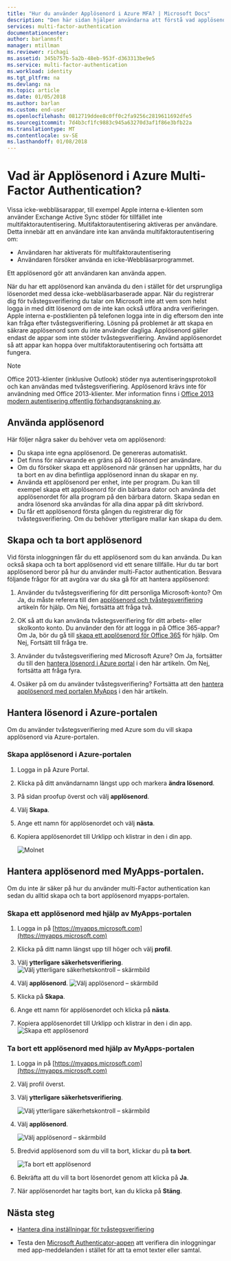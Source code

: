 ```yaml
---
title: "Hur du använder Applösenord i Azure MFA? | Microsoft Docs"
description: "Den här sidan hjälper användarna att förstå vad applösenord är och vad de används med hänsyn till Azure MFA."
services: multi-factor-authentication
documentationcenter: 
author: barlanmsft
manager: mtillman
ms.reviewer: richagi
ms.assetid: 345b757b-5a2b-48eb-953f-d363313be9e5
ms.service: multi-factor-authentication
ms.workload: identity
ms.tgt_pltfrm: na
ms.devlang: na
ms.topic: article
ms.date: 01/05/2018
ms.author: barlan
ms.custom: end-user
ms.openlocfilehash: 0812719ddee8c0ff0c2fa9256c2819611692dfe5
ms.sourcegitcommit: 7d4b3cf1fc9883c945a63270d3af1f86e3bfb22a
ms.translationtype: MT
ms.contentlocale: sv-SE
ms.lasthandoff: 01/08/2018
---
```

# <a name="what-are-app-passwords-in-azure-multi-factor-authentication"></a>Vad är Applösenord i Azure Multi-Factor Authentication?
Vissa icke-webbläsarappar, till exempel Apple interna e-klienten som använder Exchange Active Sync stöder för tillfället inte multifaktorautentisering. Multifaktorautentisering aktiveras per användare.  Detta innebär att en användare inte kan använda multifaktorautentisering om:

- Användaren har aktiverats för multifaktorautentisering
- Användaren försöker använda en icke-Webbläsarprogrammet.

Ett applösenord gör att användaren kan använda appen.

När du har ett applösenord kan använda du den i stället för det ursprungliga lösenordet med dessa icke-webbläsarbaserade appar. När du registrerar dig för tvåstegsverifiering du talar om Microsoft inte att vem som helst logga in med ditt lösenord om de inte kan också utföra andra verifieringen. Apple interna e-postklienten på telefonen logga inte in dig eftersom den inte kan fråga efter tvåstegsverifiering. Lösning på problemet är att skapa en säkrare applösenord som du inte använder dagliga. Applösenord gäller endast de appar som inte stöder tvåstegsverifiering. Använd applösenordet så att appar kan hoppa över multifaktorautentisering och fortsätta att fungera.


> [!NOTE]
> Office 2013-klienter (inklusive Outlook) stöder nya autentiseringsprotokoll och kan användas med tvåstegsverifiering. Applösenord krävs inte för användning med Office 2013-klienter.  Mer information finns i [Office 2013 modern autentisering offentlig förhandsgranskning av](https://blogs.office.com/2015/03/23/office-2013-modern-authentication-public-preview-announced/).


## <a name="how-to-use-app-passwords"></a>Använda applösenord
Här följer några saker du behöver veta om applösenord:

* Du skapa inte egna applösenord. De genereras automatiskt.
* Det finns för närvarande en gräns på 40 lösenord per användare.
* Om du försöker skapa ett applösenord när gränsen har uppnåtts, har du ta bort en av dina befintliga applösenord innan du skapar en ny.
* Använda ett applösenord per enhet, inte per program. Du kan till exempel skapa ett applösenord för din bärbara dator och använda det applösenordet för alla program på den bärbara datorn. Skapa sedan en andra lösenord ska användas för alla dina appar på ditt skrivbord.
* Du får ett applösenord första gången du registrerar dig för tvåstegsverifiering.  Om du behöver ytterligare mallar kan skapa du dem.



## <a name="creating-and-deleting-app-passwords"></a>Skapa och ta bort applösenord
Vid första inloggningen får du ett applösenord som du kan använda.  Du kan också skapa och ta bort applösenord vid ett senare tillfälle. Hur du tar bort applösenord beror på hur du använder multi-Factor authentication. Besvara följande frågor för att avgöra var du ska gå för att hantera applösenord:

1. Använder du tvåstegsverifiering för ditt personliga Microsoft-konto? Om Ja, du måste referera till den [applösenord och tvåstegsverifiering](https://support.microsoft.com/help/12409/microsoft-account-app-passwords-two-step-verification) artikeln för hjälp. Om Nej, fortsätta att fråga två.

2. OK så att du kan använda tvåstegsverifiering för ditt arbets- eller skolkonto konto. Du använder den för att logga in på Office 365-appar? Om Ja, bör du gå till [skapa ett applösenord för Office 365](https://support.office.com/article/Create-an-app-password-for-Office-365-3e7c860f-bda4-4441-a618-b53953ee1183) för hjälp. Om Nej, Fortsätt till fråga tre.

3. Använder du tvåstegsverifiering med Microsoft Azure? Om Ja, fortsätter du till den [hantera lösenord i Azure portal](#manage-app-passwords-in-the-Azure-portal) i den här artikeln. Om Nej, fortsätta att fråga fyra.

4. Osäker på om du använder tvåstegsverifiering? Fortsätta att den [hantera applösenord med portalen MyApps](#manage-app-passwords-with-the-myapps-portal) i den här artikeln.


## <a name="manage-app-passwords-in-the-azure-portal"></a>Hantera lösenord i Azure-portalen
Om du använder tvåstegsverifiering med Azure som du vill skapa applösenord via Azure-portalen.

### <a name="to-create-app-passwords-in-the-azure-portal"></a>Skapa applösenord i Azure-portalen
1. Logga in på Azure Portal.
2. Klicka på ditt användarnamn längst upp och markera **ändra lösenord**.
3. På sidan proofup överst och välj **applösenord**.
4. Välj **Skapa**.
5. Ange ett namn för applösenordet och välj **nästa**.
6. Kopiera applösenordet till Urklipp och klistrar in den i din app.

   ![Molnet](./media/multi-factor-authentication-end-user-app-passwords/app2.png)


## <a name="manage-app-passwords-with-the-myapps-portal"></a>Hantera applösenord med MyApps-portalen.
Om du inte är säker på hur du använder multi-Factor authentication kan sedan du alltid skapa och ta bort applösenord myapps-portalen.

### <a name="to-create-an-app-password-using-the-myapps-portal"></a>Skapa ett applösenord med hjälp av MyApps-portalen
1. Logga in på [https://myapps.microsoft.com](https://myapps.microsoft.com)
2. Klicka på ditt namn längst upp till höger och välj **profil**.
3. Välj **ytterligare säkerhetsverifiering**.
   ![Välj ytterligare säkerhetskontroll – skärmbild](./media/multi-factor-authentication-end-user-manage/myapps1.png)

4. Välj **applösenord**.
   ![Välj applösenord – skärmbild](./media/multi-factor-authentication-end-user-app-passwords/apppass2.png)

5. Klicka på **Skapa**.
6. Ange ett namn för applösenordet och klicka på **nästa**.
7. Kopiera applösenordet till Urklipp och klistrar in den i din app.
   ![Skapa ett applösenord](./media/multi-factor-authentication-end-user-app-passwords/create2.png)

### <a name="to-delete-an-app-password-using-the-myapps-portal"></a>Ta bort ett applösenord med hjälp av MyApps-portalen
1. Logga in på [https://myapps.microsoft.com](https://myapps.microsoft.com)
2. Välj profil överst.
3. Välj **ytterligare säkerhetsverifiering**.

   ![Välj ytterligare säkerhetskontroll – skärmbild](./media/multi-factor-authentication-end-user-manage/myapps1.png)

4. Välj **applösenord**.

   ![Välj applösenord – skärmbild](./media/multi-factor-authentication-end-user-app-passwords/apppass2.png)

5. Bredvid applösenord som du vill ta bort, klickar du på **ta bort**.

   ![Ta bort ett applösenord](./media/multi-factor-authentication-end-user-app-passwords/delete1.png)

6. Bekräfta att du vill ta bort lösenordet genom att klicka på **Ja**.
7. När applösenordet har tagits bort, kan du klicka på **Stäng**.

## <a name="next-steps"></a>Nästa steg

- [Hantera dina inställningar för tvåstegsverifiering](multi-factor-authentication-end-user-manage-settings.md)

- Testa den [Microsoft Authenticator-appen](microsoft-authenticator-app-how-to.md) att verifiera din inloggningar med app-meddelanden i stället för att ta emot texter eller samtal.
